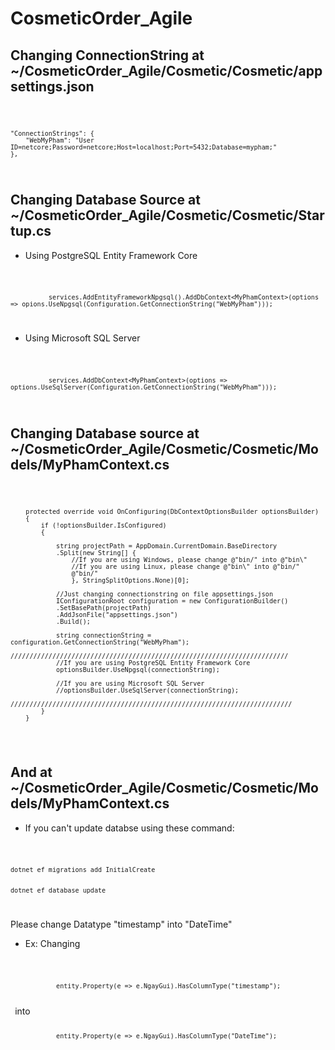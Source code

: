 # CosmeticOrder_Agile


## Changing ConnectionString at ~/CosmeticOrder_Agile/Cosmetic/Cosmetic/appsettings.json
<code>
    
  
    "ConnectionStrings": {
        "WebMyPham": "User ID=netcore;Password=netcore;Host=localhost;Port=5432;Database=mypham;"
    },
</code>

## Changing Database Source at ~/CosmeticOrder_Agile/Cosmetic/Cosmetic/Startup.cs

- Using PostgreSQL Entity Framework Core

<code> 
              
              services.AddEntityFrameworkNpgsql().AddDbContext<MyPhamContext>(options => opions.UseNpgsql(Configuration.GetConnectionString("WebMyPham")));
</code>

- Using Microsoft SQL Server

<code>
              
              services.AddDbContext<MyPhamContext>(options => options.UseSqlServer(Configuration.GetConnectionString("WebMyPham")));       
</code>

## Changing Database source at ~/CosmeticOrder_Agile/Cosmetic/Cosmetic/Models/MyPhamContext.cs

<code>
  
 
        protected override void OnConfiguring(DbContextOptionsBuilder optionsBuilder)
        {
            if (!optionsBuilder.IsConfigured)
            {
                
                string projectPath = AppDomain.CurrentDomain.BaseDirectory
                .Split(new String[] { 
                    //If you are using Windows, please change @"bin/" into @"bin\"
                    //If you are using Linux, please change @"bin\" into @"bin/"
                    @"bin/"                
                    }, StringSplitOptions.None)[0];
                
                //Just changing connectionstring on file appsettings.json
                IConfigurationRoot configuration = new ConfigurationBuilder()
                .SetBasePath(projectPath)
                .AddJsonFile("appsettings.json")
                .Build();

                string connectionString = configuration.GetConnectionString("WebMyPham");
                /////////////////////////////////////////////////////////////////////////
                //If you are using PostgreSQL Entity Framework Core
                optionsBuilder.UseNpgsql(connectionString);
                
                //If you are using Microsoft SQL Server
                //optionsBuilder.UseSqlServer(connectionString);
                //////////////////////////////////////////////////////////////////////////
            }
        }
 </code>
 
## And at ~/CosmeticOrder_Agile/Cosmetic/Cosmetic/Models/MyPhamContext.cs
- If you can't update databse using these command:
<code>
  
  
    dotnet ef migrations add InitialCreate
  
  
    dotnet ef database update
</code>

Please change Datatype "timestamp" into "DateTime"
- Ex:
Changing
<code>
                
                entity.Property(e => e.NgayGui).HasColumnType("timestamp");
 </code> 
into 
<code>
                
                entity.Property(e => e.NgayGui).HasColumnType("DateTime");
 </code>
